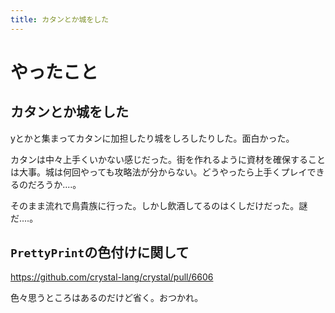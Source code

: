 ```yaml
---
title: カタンとか城をした
---
```


# やったこと

## カタンとか城をした

yとかと集まってカタンに加担したり城をしろしたりした。面白かった。

カタンは中々上手くいかない感じだった。街を作れるように資材を確保することは大事。城は何回やっても攻略法が分からない。どうやったら上手くプレイできるのだろうか‥‥。

そのまま流れで鳥貴族に行った。しかし飲酒してるのはくしだけだった。謎だ‥‥。

## `PrettyPrint`の色付けに関して

https://github.com/crystal-lang/crystal/pull/6606

色々思うところはあるのだけど省く。おつかれ。
